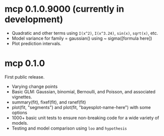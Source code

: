 # mcp 0.1.0.9000 (currently in development)

 * Quadratic and other terms using `I(x^2)`, `I(x^3.24)`, `sin(x)`, `sqrt(x)`, etc.
 * Model variance for family = gaussian() using ~ sigma([formula here])
 * Plot prediction intervals.

# mcp 0.1.0
First public release.

 * Varying change points
 * Basic GLM: Gaussian, binomial, Bernoulli, and Poisson, and associated vignettes.
 * summary(fit), fixef(fit), and ranef(fit)
 * plot(fit, "segments") and plot(fit, "bayesplot-name-here") with some options
 * 1000+ basic unit tests to ensure non-breaking code for a wide variety of models.
 * Testing and model comparison using `loo` and `hypothesis`
